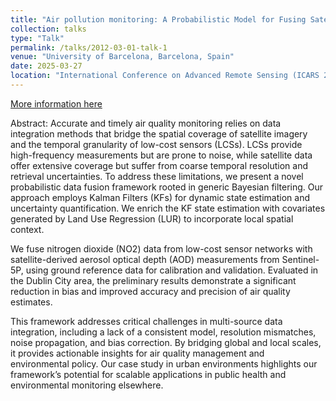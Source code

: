 ```yaml
---
title: "Air pollution monitoring: A Probabilistic Model for Fusing Satellite Imagery and Low-Cost Sensor Observations"
collection: talks
type: "Talk"
permalink: /talks/2012-03-01-talk-1
venue: "University of Barcelona, Barcelona, Spain"
date: 2025-03-27
location: "International Conference on Advanced Remote Sensing (ICARS 2025), Barcelona, Spain"
---
```


[More information here](https://sciforum.net/paper/view/21652)

Abstract:
Accurate and timely air quality monitoring relies on data integration methods that bridge the spatial coverage of satellite imagery and the temporal granularity of low-cost sensors (LCSs). LCSs provide high-frequency measurements but are prone to noise, while satellite data offer extensive coverage but suffer from coarse temporal resolution and retrieval uncertainties. To address these limitations, we present a novel probabilistic data fusion framework rooted in generic Bayesian filtering. Our approach employs Kalman Filters (KFs) for dynamic state estimation and uncertainty quantification. We enrich the KF state estimation with covariates generated by Land Use Regression (LUR) to incorporate local spatial context.

We fuse nitrogen dioxide (NO2) data from low-cost sensor networks with satellite-derived aerosol optical depth (AOD) measurements from Sentinel-5P, using ground reference data for calibration and validation. Evaluated in the Dublin City area, the preliminary results demonstrate a significant reduction in bias and improved accuracy and precision of air quality estimates.

This framework addresses critical challenges in multi-source data integration, including a lack of a consistent model, resolution mismatches, noise propagation, and bias correction. By bridging global and local scales, it provides actionable insights for air quality management and environmental policy. Our case study in urban environments highlights our framework’s potential for scalable applications in public health and environmental monitoring elsewhere.
